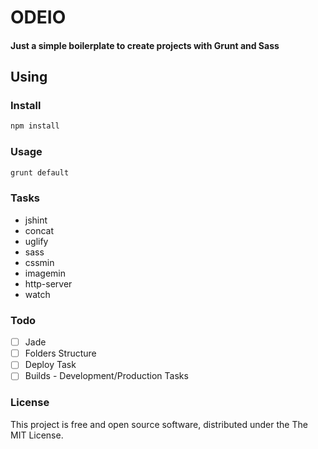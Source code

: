 # ODEIO
#### Just a simple boilerplate to create projects with Grunt and Sass

## Using  

### Install
```bash
npm install
```

### Usage
```bash
grunt default
```

### Tasks

- jshint
- concat
- uglify
- sass
- cssmin
- imagemin
- http-server
- watch

### Todo

- [ ] Jade
- [ ] Folders Structure
- [ ] Deploy Task
- [ ] Builds - Development/Production Tasks

### License

This project is free and open source software, distributed under the The MIT License.
